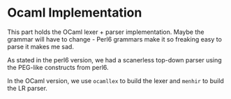 # Ocaml Implementation

This part holds the OCaml lexer + parser implementation. Maybe the grammar will have to change - Perl6 grammars make it so freaking easy to parse it makes me sad. 

As stated in the perl6 version, we had a scanerless top-down parser using the PEG-like constructs from perl6.

In the OCaml version, we use ```ocamllex``` to build the lexer and ```menhir``` to build the LR parser. 
